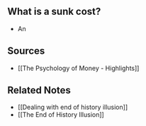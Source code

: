 ## What is a sunk cost?
- An

## Sources
- [[The Psychology of Money - Highlights]]

## Related Notes
- [[Dealing with end of history illusion]]
- [[The End of History Illusion]]